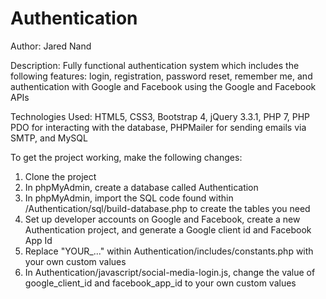 # Authentication

Author: Jared Nand

Description: Fully functional authentication system which includes the following features: login, registration, password reset, remember me, and authentication with Google and Facebook using the Google and Facebook APIs
    
Technologies Used: HTML5, CSS3, Bootstrap 4, jQuery 3.3.1, PHP 7, PHP PDO for interacting with the database, PHPMailer for sending emails via SMTP, and MySQL
    
To get the project working, make the following changes:
  1. Clone the project
  2. In phpMyAdmin, create a database called Authentication
  3. In phpMyAdmin, import the SQL code found within /Authentication/sql/build-database.php to create the tables you need
  4. Set up developer accounts on Google and Facebook, create a new Authentication project, and generate a Google client id and Facebook App Id
  5. Replace "YOUR_..." within Authentication/includes/constants.php with your own custom values
  6. In Authentication/javascript/social-media-login.js, change the value of google_client_id and facebook_app_id to your own custom values
